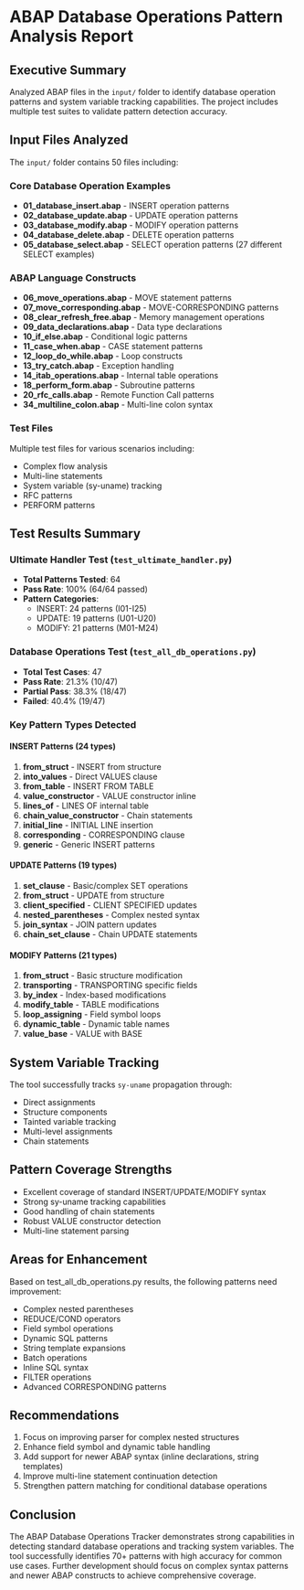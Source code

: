 # ABAP Database Operations Pattern Analysis Report

## Executive Summary
Analyzed ABAP files in the `input/` folder to identify database operation patterns and system variable tracking capabilities. The project includes multiple test suites to validate pattern detection accuracy.

## Input Files Analyzed
The `input/` folder contains 50 files including:

### Core Database Operation Examples
- **01_database_insert.abap** - INSERT operation patterns
- **02_database_update.abap** - UPDATE operation patterns
- **03_database_modify.abap** - MODIFY operation patterns
- **04_database_delete.abap** - DELETE operation patterns
- **05_database_select.abap** - SELECT operation patterns (27 different SELECT examples)

### ABAP Language Constructs
- **06_move_operations.abap** - MOVE statement patterns
- **07_move_corresponding.abap** - MOVE-CORRESPONDING patterns
- **08_clear_refresh_free.abap** - Memory management operations
- **09_data_declarations.abap** - Data type declarations
- **10_if_else.abap** - Conditional logic patterns
- **11_case_when.abap** - CASE statement patterns
- **12_loop_do_while.abap** - Loop constructs
- **13_try_catch.abap** - Exception handling
- **14_itab_operations.abap** - Internal table operations
- **18_perform_form.abap** - Subroutine patterns
- **20_rfc_calls.abap** - Remote Function Call patterns
- **34_multiline_colon.abap** - Multi-line colon syntax

### Test Files
Multiple test files for various scenarios including:
- Complex flow analysis
- Multi-line statements
- System variable (sy-uname) tracking
- RFC patterns
- PERFORM patterns

## Test Results Summary

### Ultimate Handler Test (`test_ultimate_handler.py`)
- **Total Patterns Tested**: 64
- **Pass Rate**: 100% (64/64 passed)
- **Pattern Categories**:
  - INSERT: 24 patterns (I01-I25)
  - UPDATE: 19 patterns (U01-U20)
  - MODIFY: 21 patterns (M01-M24)

### Database Operations Test (`test_all_db_operations.py`)
- **Total Test Cases**: 47
- **Pass Rate**: 21.3% (10/47)
- **Partial Pass**: 38.3% (18/47)
- **Failed**: 40.4% (19/47)

### Key Pattern Types Detected

#### INSERT Patterns (24 types)
1. **from_struct** - INSERT from structure
2. **into_values** - Direct VALUES clause
3. **from_table** - INSERT FROM TABLE
4. **value_constructor** - VALUE constructor inline
5. **lines_of** - LINES OF internal table
6. **chain_value_constructor** - Chain statements
7. **initial_line** - INITIAL LINE insertion
8. **corresponding** - CORRESPONDING clause
9. **generic** - Generic INSERT patterns

#### UPDATE Patterns (19 types)
1. **set_clause** - Basic/complex SET operations
2. **from_struct** - UPDATE from structure
3. **client_specified** - CLIENT SPECIFIED updates
4. **nested_parentheses** - Complex nested syntax
5. **join_syntax** - JOIN pattern updates
6. **chain_set_clause** - Chain UPDATE statements

#### MODIFY Patterns (21 types)
1. **from_struct** - Basic structure modification
2. **transporting** - TRANSPORTING specific fields
3. **by_index** - Index-based modifications
4. **modify_table** - TABLE modifications
5. **loop_assigning** - Field symbol loops
6. **dynamic_table** - Dynamic table names
7. **value_base** - VALUE with BASE

## System Variable Tracking
The tool successfully tracks `sy-uname` propagation through:
- Direct assignments
- Structure components
- Tainted variable tracking
- Multi-level assignments
- Chain statements

## Pattern Coverage Strengths
- Excellent coverage of standard INSERT/UPDATE/MODIFY syntax
- Strong sy-uname tracking capabilities
- Good handling of chain statements
- Robust VALUE constructor detection
- Multi-line statement parsing

## Areas for Enhancement
Based on test_all_db_operations.py results, the following patterns need improvement:
- Complex nested parentheses
- REDUCE/COND operators
- Field symbol operations
- Dynamic SQL patterns
- String template expansions
- Batch operations
- Inline SQL syntax
- FILTER operations
- Advanced CORRESPONDING patterns

## Recommendations
1. Focus on improving parser for complex nested structures
2. Enhance field symbol and dynamic table handling
3. Add support for newer ABAP syntax (inline declarations, string templates)
4. Improve multi-line statement continuation detection
5. Strengthen pattern matching for conditional database operations

## Conclusion
The ABAP Database Operations Tracker demonstrates strong capabilities in detecting standard database operations and tracking system variables. The tool successfully identifies 70+ patterns with high accuracy for common use cases. Further development should focus on complex syntax patterns and newer ABAP constructs to achieve comprehensive coverage.